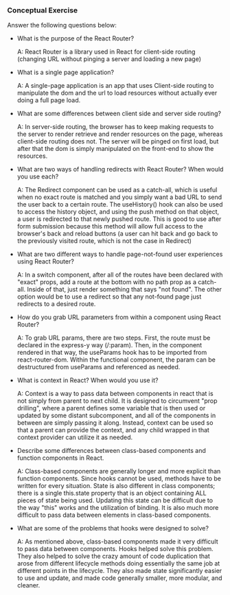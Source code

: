 ### Conceptual Exercise

Answer the following questions below:

- What is the purpose of the React Router?

  A: React Router is a library used in React for client-side routing (changing URL without pinging a server and loading a new page)

- What is a single page application?

  A: A single-page application is an app that uses Client-side routing to manipulate the dom and the url to load resources without actually ever doing a full page load. 

- What are some differences between client side and server side routing?

  A: In server-side routing, the browser has to keep making requests to the server to render retrieve and render resources on the page, whereas client-side routing does not. The server will be pinged on first load, but after that the dom is simply manipulated on the front-end to show the resources.

- What are two ways of handling redirects with React Router? When would you use each?

  A: The Redirect component can be used as a catch-all, which is useful when no exact route is matched and you simply want a bad URL to send the user back to a certain route. The useHistory() hook can also be used to access the history object, and using the push method on that object, a user is redirected to that newly pushed route. This is good to use after form submission because this method will allow full access to the browser's back and reload buttons (a user can hit back and go back to the previously visited route, which is not the case in Redirect)

- What are two different ways to handle page-not-found user experiences using React Router? 

  A: In a switch component, after all of the routes have been declared with "exact" props, add a route at the bottom with no path prop as a catch-all. Inside of that, just render something that says "not found". The other option would be to use a redirect so that any not-found page just redirects to a desired route. 

- How do you grab URL parameters from within a component using React Router?

  A: To grab URL params, there are two steps. First, the route must be declared in the express-y way (/:param). Then, in the component rendered in that way, the useParams hook has to be imported from react-router-dom. Within the functional component, the param can be destructured from useParams and referenced as needed. 

- What is context in React? When would you use it?

  A: Context is a way to pass data between components in react that is not simply from parent to next child. It is designed to circumvent "prop drilling", where a parent defines some variable that is then used or updated by some distant subcomponent, and all of the components in between are simply passing it along. Instead, context can be used so that a parent can provide the context, and any child wrapped in that context provider can utilize it as needed. 

- Describe some differences between class-based components and function
  components in React.


  A: Class-based components are generally longer and more explicit than function components. Since hooks cannot be used, methods have to be written for every situation. State is also different in class components; there is a single this.state property that is an object containing ALL pieces of state being used. Updating this state can be difficult due to the way "this" works and the utilization of binding. It is also much more difficult to pass data between elements in class-based components. 
- What are some of the problems that hooks were designed to solve?

  A: As mentioned above, class-based components made it very difficult to pass data between components. Hooks helped solve this problem. They also helped to solve the crazy amount of code duplication that arose from different lifecycle methods doing essentially the same job at different points in the lifecycle. They also made state significantly easier to use and update, and made code generally smaller, more modular, and cleaner. 